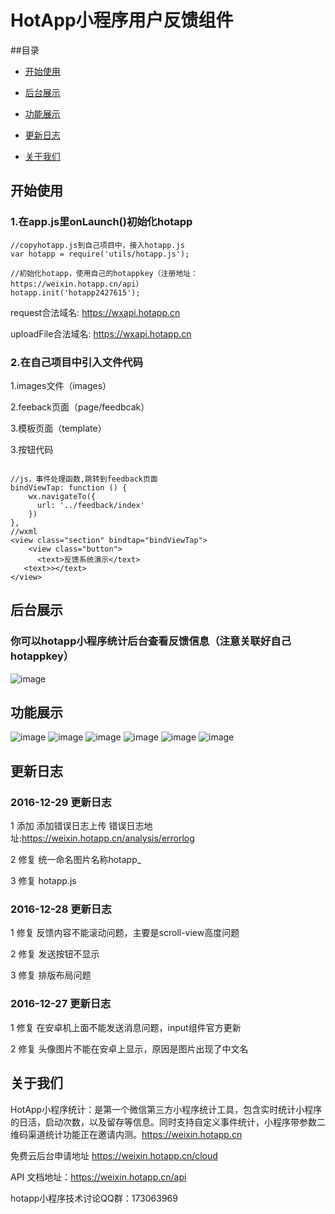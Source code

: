 # HotApp小程序用户反馈组件

##目录

- [开始使用](#开始使用)

- [后台展示](#后台展示)

- [功能展示](#功能展示)

- [更新日志](#更新日志)

- [关于我们](#关于我们)


## 开始使用
### 1.在app.js里onLaunch()初始化hotapp
```
//copyhotapp.js到自己项目中，接入hotapp.js
var hotapp = require('utils/hotapp.js');

//初始化hotapp，使用自己的hotappkey（注册地址：https://weixin.hotapp.cn/api）
hotapp.init('hotapp2427615');
```
request合法域名:
https://wxapi.hotapp.cn

uploadFile合法域名:
https://wxapi.hotapp.cn

### 2.在自己项目中引入文件代码

1.images文件（images）

2.feeback页面（page/feedbcak）

3.模板页面（template）

3.按钮代码
```

//js，事件处理函数,跳转到feedback页面
bindViewTap: function () {
    wx.navigateTo({
      url: '../feedback/index'
    })
},
//wxml
<view class="section" bindtap="bindViewTap">
    <view class="button">
      <text>反馈系统演示</text>
   <text>></text>
</view>
```

## 后台展示

### 你可以hotapp小程序统计后台查看反馈信息（注意关联好自己hotappkey）

![image](http://7xn9on.com1.z0.glb.clouddn.com/IMG_0098.PNG)

## 功能展示
![image](http://7xn9on.com1.z0.glb.clouddn.com/IMG_0090.PNG?imageView2/2/w/300/h/500/interlace/0/q/100)
![image](http://7xn9on.com1.z0.glb.clouddn.com/IMG_0091.PNG?imageView2/2/w/300/h/500/interlace/0/q/100)
![image](http://7xn9on.com1.z0.glb.clouddn.com/IMG_0094.PNG?imageView2/2/w/300/h/500/interlace/0/q/100)
![image](http://7xn9on.com1.z0.glb.clouddn.com/IMG_0095.PNG?imageView2/2/w/300/h/500/interlace/0/q/100)
![image](http://7xn9on.com1.z0.glb.clouddn.com/IMG_0096.PNG?imageView2/2/w/300/h/500/interlace/0/q/1000)
![image](http://7xn9on.com1.z0.glb.clouddn.com/IMG_0097.PNG?imageView2/2/w/300/h/500/interlace/0/q/100)

## 更新日志

### 2016-12-29 更新日志

1 添加 添加错误日志上传 错误日志地址:https://weixin.hotapp.cn/analysis/errorlog

2 修复 统一命名图片名称hotapp_

3 修复 hotapp.js

### 2016-12-28 更新日志

1 修复 反馈内容不能滚动问题，主要是scroll-view高度问题

2 修复 发送按钮不显示

3 修复 排版布局问题

### 2016-12-27 更新日志

1 修复 在安卓机上面不能发送消息问题，input组件官方更新

2 修复 头像图片不能在安卓上显示，原因是图片出现了中文名



## 关于我们

HotApp小程序统计：是第一个微信第三方小程序统计工具，包含实时统计小程序的日活，启动次数，以及留存等信息。同时支持自定义事件统计，小程序带参数二维码渠道统计功能正在邀请内测。https://weixin.hotapp.cn

免费云后台申请地址 https://weixin.hotapp.cn/cloud

API 文档地址：https://weixin.hotapp.cn/api

hotapp小程序技术讨论QQ群：173063969
